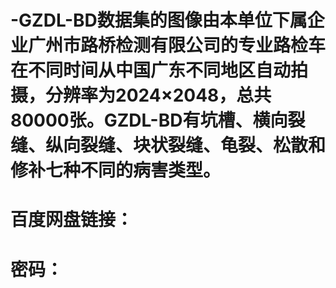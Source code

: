 # -GZDL-BD数据集的图像由本单位下属企业广州市路桥检测有限公司的专业路检车在不同时间从中国广东不同地区自动拍摄，分辨率为2024×2048，总共80000张。GZDL-BD有坑槽、横向裂缝、纵向裂缝、块状裂缝、龟裂、松散和修补七种不同的病害类型。
# 百度网盘链接：
# 密码：
